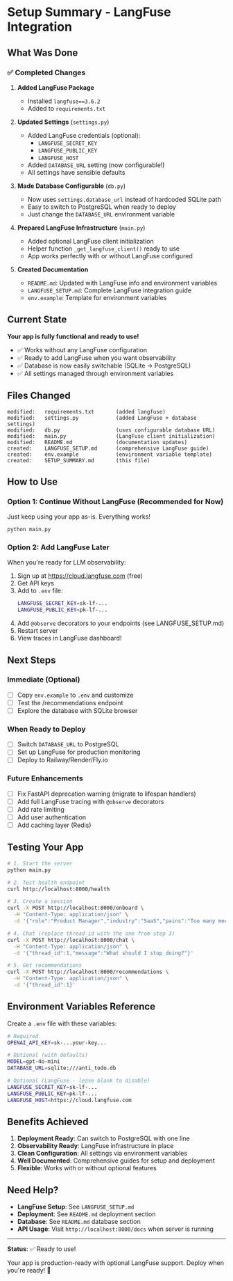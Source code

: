 # Setup Summary - LangFuse Integration

## What Was Done

### ✅ Completed Changes

1. **Added LangFuse Package**
   - Installed `langfuse==3.6.2`
   - Added to `requirements.txt`

2. **Updated Settings** (`settings.py`)
   - Added LangFuse credentials (optional):
     - `LANGFUSE_SECRET_KEY`
     - `LANGFUSE_PUBLIC_KEY`
     - `LANGFUSE_HOST`
   - Added `DATABASE_URL` setting (now configurable!)
   - All settings have sensible defaults

3. **Made Database Configurable** (`db.py`)
   - Now uses `settings.database_url` instead of hardcoded SQLite path
   - Easy to switch to PostgreSQL when ready to deploy
   - Just change the `DATABASE_URL` environment variable

4. **Prepared LangFuse Infrastructure** (`main.py`)
   - Added optional LangFuse client initialization
   - Helper function `_get_langfuse_client()` ready to use
   - App works perfectly with or without LangFuse configured

5. **Created Documentation**
   - `README.md`: Updated with LangFuse info and environment variables
   - `LANGFUSE_SETUP.md`: Complete LangFuse integration guide
   - `env.example`: Template for environment variables

## Current State

**Your app is fully functional and ready to use!**

- ✅ Works without any LangFuse configuration
- ✅ Ready to add LangFuse when you want observability
- ✅ Database is now easily switchable (SQLite → PostgreSQL)
- ✅ All settings managed through environment variables

## Files Changed

```
modified:   requirements.txt       (added langfuse)
modified:   settings.py            (added LangFuse + database settings)
modified:   db.py                  (uses configurable database URL)
modified:   main.py                (LangFuse client initialization)
modified:   README.md              (documentation updates)
created:    LANGFUSE_SETUP.md      (comprehensive LangFuse guide)
created:    env.example            (environment variable template)
created:    SETUP_SUMMARY.md       (this file)
```

## How to Use

### Option 1: Continue Without LangFuse (Recommended for Now)

Just keep using your app as-is. Everything works!

```bash
python main.py
```

### Option 2: Add LangFuse Later

When you're ready for LLM observability:

1. Sign up at https://cloud.langfuse.com (free)
2. Get API keys
3. Add to `.env` file:
   ```bash
   LANGFUSE_SECRET_KEY=sk-lf-...
   LANGFUSE_PUBLIC_KEY=pk-lf-...
   ```
4. Add `@observe` decorators to your endpoints (see LANGFUSE_SETUP.md)
5. Restart server
6. View traces in LangFuse dashboard!

## Next Steps

### Immediate (Optional)
- [ ] Copy `env.example` to `.env` and customize
- [ ] Test the /recommendations endpoint
- [ ] Explore the database with SQLite browser

### When Ready to Deploy
- [ ] Switch `DATABASE_URL` to PostgreSQL
- [ ] Set up LangFuse for production monitoring
- [ ] Deploy to Railway/Render/Fly.io

### Future Enhancements
- [ ] Fix FastAPI deprecation warning (migrate to lifespan handlers)
- [ ] Add full LangFuse tracing with `@observe` decorators
- [ ] Add rate limiting
- [ ] Add user authentication
- [ ] Add caching layer (Redis)

## Testing Your App

```bash
# 1. Start the server
python main.py

# 2. Test health endpoint
curl http://localhost:8000/health

# 3. Create a session
curl -X POST http://localhost:8000/onboard \
  -H "Content-Type: application/json" \
  -d '{"role":"Product Manager","industry":"SaaS","pains":"Too many meetings"}'

# 4. Chat (replace thread_id with the one from step 3)
curl -X POST http://localhost:8000/chat \
  -H "Content-Type: application/json" \
  -d '{"thread_id":1,"message":"What should I stop doing?"}'

# 5. Get recommendations
curl -X POST http://localhost:8000/recommendations \
  -H "Content-Type: application/json" \
  -d '{"thread_id":1}'
```

## Environment Variables Reference

Create a `.env` file with these variables:

```bash
# Required
OPENAI_API_KEY=sk-...your-key...

# Optional (with defaults)
MODEL=gpt-4o-mini
DATABASE_URL=sqlite:///anti_todo.db

# Optional (LangFuse - leave blank to disable)
LANGFUSE_SECRET_KEY=sk-lf-...
LANGFUSE_PUBLIC_KEY=pk-lf-...
LANGFUSE_HOST=https://cloud.langfuse.com
```

## Benefits Achieved

1. **Deployment Ready**: Can switch to PostgreSQL with one line
2. **Observability Ready**: LangFuse infrastructure in place
3. **Clean Configuration**: All settings via environment variables
4. **Well Documented**: Comprehensive guides for setup and deployment
5. **Flexible**: Works with or without optional features

## Need Help?

- **LangFuse Setup**: See `LANGFUSE_SETUP.md`
- **Deployment**: See `README.md` deployment section
- **Database**: See `README.md` database section
- **API Usage**: Visit `http://localhost:8000/docs` when server is running

---

**Status**: ✅ Ready to use! 

Your app is production-ready with optional LangFuse support. Deploy when you're ready! 🚀


